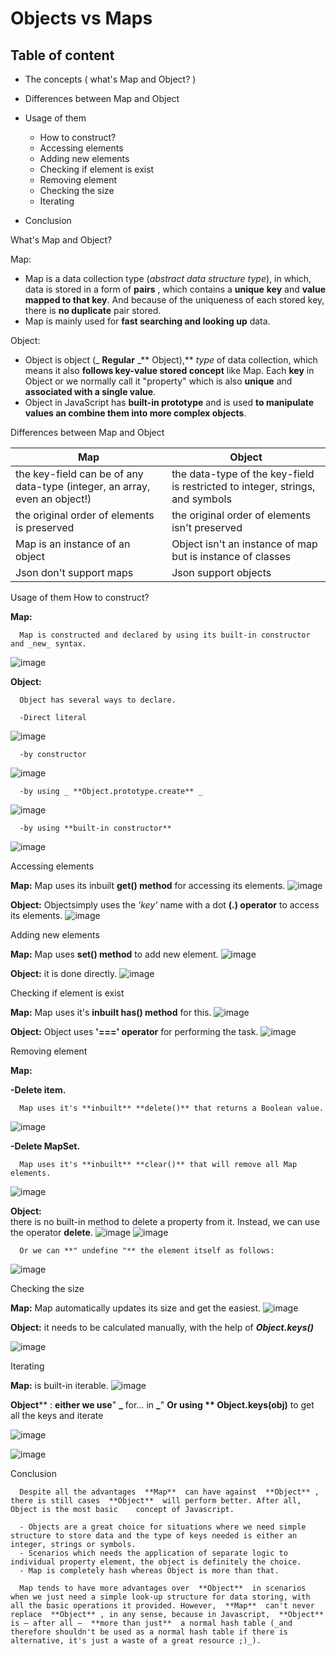 
# Objects vs Maps


## Table of content

- The concepts ( what's Map and Object? )
- Differences between Map and Object
- Usage of them

  - How to construct?
  - Accessing elements
  - Adding new elements
  - Checking if element is exist
  - Removing element
  - Checking the size
  - Iterating

- Conclusion


What's Map and Object?

  Map:

  - Map is a data collection type (_abstract data structure type_), in which, data is stored in a form of  **pairs** , which contains a  **unique**   **key**  and  **value mapped to that key**. And because of the uniqueness of each stored key, there is  **no duplicate**  pair stored.
  - Map is mainly used for  **fast searching and looking up**  data.

  Object:

  - Object is object (_ **Regular** _** Object),** _type_ of data collection, which means it also  **follows key-value stored concept**  like Map. Each  **key**  in Object or we normally call it "property" which is also  **unique**  and  **associated with a single value**.
  - Object in JavaScript has  **built-in prototype** and is used **to manipulate values an combine them into more complex objects**.

Differences between Map and Object

  | Map | Object |
  | --- | --- |
  | the key-field can be of any data-type (integer, an array, even an object!) | the data-type of the key-field is restricted to integer, strings, and symbols |
  | the original order of elements is preserved | the original order of elements isn't preserved |
  | Map is an instance of an object | Object isn't an instance of map but is instance of classes |
  | Json don't support maps | Json support objects |

Usage of them
How to construct?
  
  **Map:**

      Map is constructed and declared by using its built-in constructor and _new_ syntax.
      
![image](https://user-images.githubusercontent.com/59695197/199068949-76de1704-dbfd-44b2-850b-b7bda04ab65f.png)


   **Object:**

      Object has several ways to declare.

      -Direct literal
      
![image](https://user-images.githubusercontent.com/59695197/199069115-8c1afb43-7890-454b-b76b-793ff850a83c.png)


      -by constructor
![image](https://user-images.githubusercontent.com/59695197/199069199-f271f65c-8f19-48c3-b430-94b4817324e0.png)


      -by using _ **Object.prototype.create** _
![image](https://user-images.githubusercontent.com/59695197/199069280-091f7e00-70ad-44ca-b087-ae4dca43c2a9.png)

      -by using **built-in constructor**
![image](https://user-images.githubusercontent.com/59695197/199069439-1a30a872-73a7-44e6-b6ca-a998e5f8c03e.png)


  Accessing elements

   **Map:** Map uses its inbuilt **get() method** for accessing its elements.
![image](https://user-images.githubusercontent.com/59695197/199069736-d5be9d4c-56d6-447b-bf5f-778fb823938e.png)


   **Object:** Objectsimply uses the _'key'_ name with a dot **(.) operator** to access its elements.
![image](https://user-images.githubusercontent.com/59695197/199069852-3711e86d-fb40-4c02-a525-da40ac1c030d.png)


  Adding new elements

   **Map:** Map uses **set() method** to add new element.
![image](https://user-images.githubusercontent.com/59695197/199069921-5d7f0103-634e-4972-a120-0b93ec31408e.png)

   **Object:**  it is done directly.
![image](https://user-images.githubusercontent.com/59695197/199069991-4544eb3f-6d67-4706-8a89-b17e24908a62.png)


  Checking if element is exist

   **Map:** Map uses it's **inbuilt has() method** for this.
![image](https://user-images.githubusercontent.com/59695197/199070068-feeba5c4-391b-4648-baa6-b8cfe3b57f0d.png)


   **Object:**  Object uses **'===' operator** for performing the task.
 ![image](https://user-images.githubusercontent.com/59695197/199070186-889b9819-2437-4743-9282-8b32baa9f86e.png)



Removing element

  **Map:**

   **-Delete item.**

      Map uses it's **inbuilt** **delete()** that returns a Boolean value.
![image](https://user-images.githubusercontent.com/59695197/199073315-26bcaa1b-2d70-412c-9327-cc3d0be5cc5a.png)

   **-Delete MapSet.**

      Map uses it's **inbuilt** **clear()** that will remove all Map elements.
![image](https://user-images.githubusercontent.com/59695197/199073359-7f183ea4-9c1e-48b7-a861-63ceb7e0df31.png)

  **Object:**  
      there is no built-in method to delete a property from it. Instead, we can use the operator  **delete**.
![image](https://user-images.githubusercontent.com/59695197/199073589-6288e8b2-f43f-4b32-8091-dcc937c92387.png)
![image](https://user-images.githubusercontent.com/59695197/199073623-0dd68223-50bd-4b96-a294-c14b7851bd62.png)

      Or we can **" undefine "** the element itself as follows:
![image](https://user-images.githubusercontent.com/59695197/199073676-9cdc6627-092e-49de-97d6-50902d2b6aa0.png)



Checking the size

  **Map:** Map automatically updates its size and get the easiest.
![image](https://user-images.githubusercontent.com/59695197/199073801-293ed37e-3a9d-4f8d-b66f-4bb8d1c2e864.png)


  **Object:**  it needs to be calculated manually, with the help of _**Object.keys()**_

![image](https://user-images.githubusercontent.com/59695197/199073862-7f5cf9ff-36dd-4a32-86d1-d72c926857cd.png)



Iterating

  **Map:** is built-in iterable.
![image](https://user-images.githubusercontent.com/59695197/199073973-daa8e28d-1044-4c2b-b998-fb5a50f53fc1.png)



  **Object**** : **either we use**" **_** for… in **_**" **Or using ** Object.keys(obj)** to get all the keys and iterate

![image](https://user-images.githubusercontent.com/59695197/199074011-474729db-6295-4836-add1-822c10824fab.png)

![image](https://user-images.githubusercontent.com/59695197/199074042-2942ced7-5ce8-4654-a852-0d1ddb100421.png)


Conclusion

      Despite all the advantages  **Map**  can have against  **Object** , there is still cases  **Object**  will perform better. After all, Object is the most basic    concept of Javascript.

      - Objects are a great choice for situations where we need simple structure to store data and the type of keys needed is either an integer, strings or symbols.
      - Scenarios which needs the application of separate logic to individual property element, the object is definitely the choice.
      - Map is completely hash whereas Object is more than that.

      Map tends to have more advantages over  **Object**  in scenarios when we just need a simple look-up structure for data storing, with all the basic operations it provided. However,  **Map**  can't never replace  **Object** , in any sense, because in Javascript,  **Object**  is — after all —  **more than just**  a normal hash table (_and therefore shouldn't be used as a normal hash table if there is alternative, it's just a waste of a great resource ;)_).


